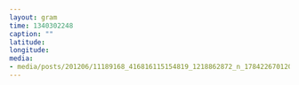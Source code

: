 ```yaml
---
layout: gram
time: 1340302248
caption: ""
latitude: 
longitude: 
media:
- media/posts/201206/11189168_416816115154819_1218862872_n_17842267012000351.jpg
---
```

